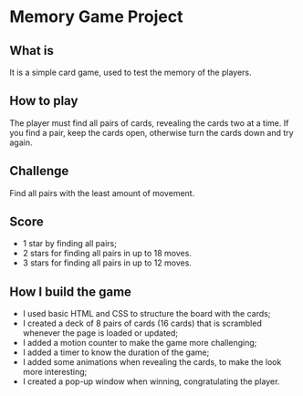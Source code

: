 # Memory Game Project

## What is
It is a simple card game, used to test the memory of the players.

## How to play
The player must find all pairs of cards, revealing the cards two at a time. If you find a pair, keep the cards open, otherwise turn the cards
down and try again.

## Challenge
Find all pairs with the least amount of movement.

## Score
* 1 star by finding all pairs;
* 2 stars for finding all pairs in up to 18 moves.
* 3 stars for finding all pairs in up to 12 moves.

## How I build the game
* I used basic HTML and CSS to structure the board with the cards;
* I created a deck of 8 pairs of cards (16 cards) that is scrambled whenever the page is loaded or updated;
* I added a motion counter to make the game more challenging;
* I added a timer to know the duration of the game;
* I added some animations when revealing the cards, to make the look more interesting;
* I created a pop-up window when winning, congratulating the player.